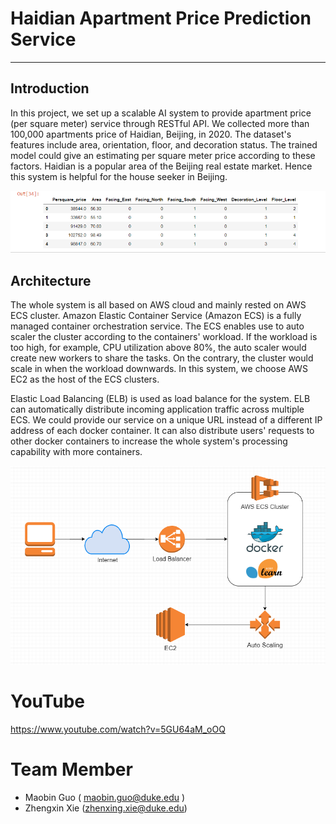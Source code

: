 # Haidian Apartment Price Prediction Service

***



## Introduction

In this project, we set up a scalable AI system to provide apartment price (per square meter) service through RESTful API. We collected more than 100,000 apartments price of Haidian, Beijing, in 2020. The dataset's features include area, orientation, floor, and decoration status. The trained model could give an estimating per square meter price according to these factors. Haidian is a popular area of the Beijing real estate market. Hence this system is helpful for the house seeker in Beijing. 



![architecture](./img/data_show.png)





## Architecture

The whole system is all based on AWS cloud and mainly rested on AWS ECS cluster. Amazon Elastic Container Service (Amazon ECS) is a fully managed container orchestration service. The ECS enables use to auto scaler the cluster according to the containers' workload. If the workload is too high, for example, CPU utilization above 80%, the auto scaler would create new workers to share the tasks. On the contrary, the cluster would scale in when the workload downwards. In this system, we choose AWS EC2 as the host of the ECS clusters.

Elastic Load Balancing (ELB) is used as load balance for the system. ELB can automatically distribute incoming application traffic across multiple ECS. We could provide our service on a unique URL instead of a different IP address of each docker container. It can also distribute users' requests to other docker containers to increase the whole system's processing capability with more containers. 

![architecture](./img/architecture.png)





#  YouTube
https://www.youtube.com/watch?v=5GU64aM_oOQ




# Team Member

- Maobin Guo  ( maobin.guo@duke.edu )
- Zhengxin Xie (zhenxing.xie@duke.edu)

